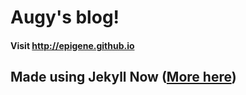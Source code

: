 # Augy's blog!
#### Visit http://epigene.github.io
## Made using Jekyll Now ([More here](http://www.jekyllnow.com/))
